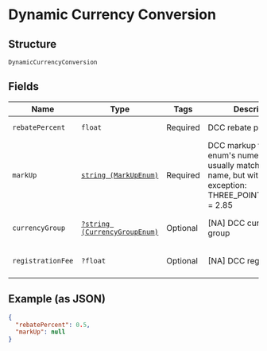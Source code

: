 
# Dynamic Currency Conversion

## Structure

`DynamicCurrencyConversion`

## Fields

| Name | Type | Tags | Description | Getter | Setter |
|  --- | --- | --- | --- | --- | --- |
| `rebatePercent` | `float` | Required | DCC rebate percentage | getRebatePercent(): float | setRebatePercent(float rebatePercent): void |
| `markUp` | [`string (MarkUpEnum)`](../../doc/models/mark-up-enum.md) | Required | DCC markup type. An enum's numerical value usually matches their name, but with an exception: THREE_POINT_TWO_FIVE = 2.85 | getMarkUp(): string | setMarkUp(string markUp): void |
| `currencyGroup` | [`?string (CurrencyGroupEnum)`](../../doc/models/currency-group-enum.md) | Optional | [NA] DCC currency group | getCurrencyGroup(): ?string | setCurrencyGroup(?string currencyGroup): void |
| `registrationFee` | `?float` | Optional | [NA] DCC registration fee | getRegistrationFee(): ?float | setRegistrationFee(?float registrationFee): void |

## Example (as JSON)

```json
{
  "rebatePercent": 0.5,
  "markUp": null
}
```


